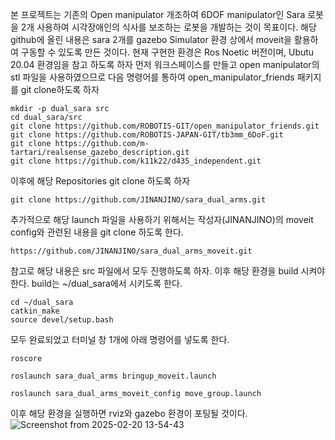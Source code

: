 본 프로젝트는 기존의 Open manipulator 개조하여 6DOF manipulator인 Sara 로봇을 2개 사용하여 시각장애인의 식사를 보조하는 로봇을 개발하는 것이 목표이다.
해당 github에 올린 내용은 sara 2개를 gazebo Simulator 환경 상에서 moveit을 활용하여 구동할 수 있도록 만든 것이다.
현재 구현한 환경은 Ros Noetic 버전이며, Ubutu 20.04 환경임을 참고 하도록 하자
먼저 워크스페이스를 만들고 open manipulator의 stl 파일을 사용하였으므로 다음 명령어를 통하여 open_manipulator_friends 패키지를 git clone하도록 하자
```
mkdir -p dual_sara src
cd dual_sara/src
git clone https://github.com/ROBOTIS-GIT/open_manipulator_friends.git
git clone https://github.com/ROBOTIS-JAPAN-GIT/tb3mm_6DoF.git
git clone https://github.com/m-tartari/realsense_gazebo_description.git
git clone https://github.com/k11k22/d435_independent.git
```
이후에 해당 Repositories git clone 하도록 하자
```
git clone https://github.com/JINANJINO/sara_dual_arms.git
```
추가적으로 해당 launch 파일을 사용하기 위해서는 작성자(JINANJINO)의 moveit config와 관련된 내용을 git clone 하도록 한다.
```
https://github.com/JINANJINO/sara_dual_arms_moveit.git
```
참고로 해당 내용은 src 파일에서 모두 진행하도록 하자.
이후 해당 환경을 build 시켜야한다. build는 ~/dual_sara에서 시키도록 한다.
```
cd ~/dual_sara
catkin_make
source devel/setup.bash
```
모두 완료되었고 터미널 창 1개에 아래 명령어를 넣도록 한다.
```
roscore
```
```
roslaunch sara_dual_arms bringup_moveit.launch
```
```
roslaunch sara_dual_arms_moveit_config move_group.launch
```
이후 해당 환경을 실행하면 rviz와 gazebo 환경이 포팅될 것이다.
![Screenshot from 2025-02-20 13-54-43](https://github.com/user-attachments/assets/491f8357-4868-4d37-848c-9d947c71b41e)
